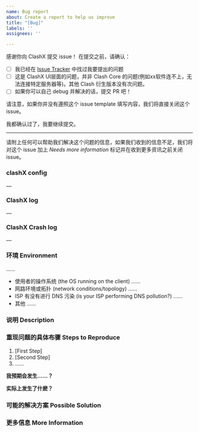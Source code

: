 ```yaml
---
name: Bug report
about: Create a report to help us improve
title: "[Bug]"
labels: ''
assignees: ''

---
```


<!-- The English version is available. -->
感谢你向 ClashX 提交 issue！
在提交之前，请确认：

- [ ] 我已经在 [Issue Tracker](……/) 中找过我要提出的问题
- [ ] 这是 ClashX UI层面的问题，并非 Clash Core 的问题(例如xx软件连不上，无法连接特定服务器等)。其他 Clash 衍生版本没有次问题。
- [ ] 如果你可以自己 debug 并解决的话，提交 PR 吧！

请注意，如果你并没有遵照这个 issue template 填写内容，我们将直接关闭这个 issue。

<!--
Thanks for submitting an issue towards the ClashX !
But before so, please do the following checklist:

- [ ] Is this something you can **debug and fix**? Send a pull request! Bug fixes and documentation fixes are welcome.
- [ ] Your issue may already be reported! Please search on the [issue tracker](……/) before creating one.
- [ ] This is an issue related to the ClashX, the other derivatives of Clash does not have this issue. It's not a issue of Clash Core

Please understand that we close issues that fail to follow the issue template.
-->

我都确认过了，我要继续提交。
<!-- None of the above, create a bug report -->
------------------------------------------------------------------

请附上任何可以帮助我们解决这个问题的信息，如果我们收到的信息不足，我们将对这个 issue 加上 *Needs more information* 标记并在收到更多资讯之前关闭 issue。
<!-- Make sure to add **all the information needed to understand the bug** so that someone can help. If the info is missing we'll add the 'Needs more information' label and close the issue until there is enough information. -->

### clashX config
<!--
在下方附上 ClashX 脱敏后配置文件的内容
Paste the ClashX configuration below.
-->
```
……
```

### ClashX log
<!--
在下方附上 ClashX 的日志，log level 最好使用 DEBUG。点击菜单栏->帮助->显示日志
Paste the ClashX log below with the log level set to `DEBUG`.
-->
```
……
```


### ClashX Crash log
<!--
在下方附上 ClashX 的系统崩溃日志，位于 ~/Library/Logs/DiagnosticReports
Paste the ClashX system crash log. Located in ~/Library/Logs/DiagnosticReports
-->
```
……
```



### 环境 Environment
……
* 使用者的操作系统 (the OS running on the client)
……
* 网路环境或拓扑 (network conditions/topology)
……
* ISP 有没有进行 DNS 污染 (is your ISP performing DNS pollution?)
……
* 其他
……

### 说明 Description

<!--
请详细、清晰地表达你要提出的论述，例如这个问题如何影响到你？你想实现什么功能？
-->

### 重现问题的具体布骤 Steps to Reproduce

1. [First Step]
2. [Second Step]
3. ……

**我预期会发生……？**
<!-- **Expected behavior:** [What you expected to happen] -->

**实际上发生了什麽？**
<!-- **Actual behavior:** [What actually happened] -->

### 可能的解决方案 Possible Solution
<!-- 此项非必须，但是如果你有想法的话欢迎提出。 -->
<!-- Not obligatory, but suggest a fix/reason for the bug, -->
<!-- or ideas how to implement the addition or change -->

### 更多信息 More Information
